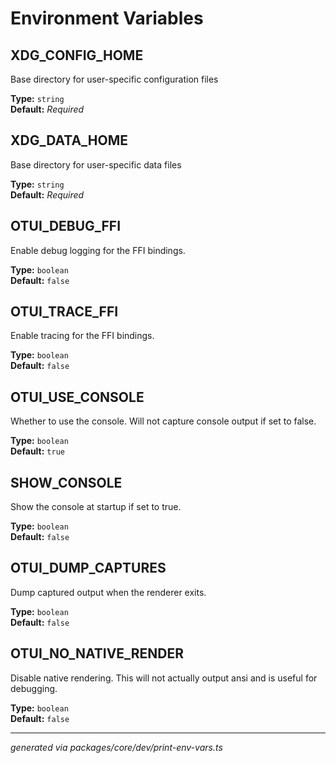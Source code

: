 # Environment Variables

## XDG_CONFIG_HOME

Base directory for user-specific configuration files

**Type:** `string`  
**Default:** _Required_

## XDG_DATA_HOME

Base directory for user-specific data files

**Type:** `string`  
**Default:** _Required_

## OTUI_DEBUG_FFI

Enable debug logging for the FFI bindings.

**Type:** `boolean`  
**Default:** `false`

## OTUI_TRACE_FFI

Enable tracing for the FFI bindings.

**Type:** `boolean`  
**Default:** `false`

## OTUI_USE_CONSOLE

Whether to use the console. Will not capture console output if set to false.

**Type:** `boolean`  
**Default:** `true`

## SHOW_CONSOLE

Show the console at startup if set to true.

**Type:** `boolean`  
**Default:** `false`

## OTUI_DUMP_CAPTURES

Dump captured output when the renderer exits.

**Type:** `boolean`  
**Default:** `false`

## OTUI_NO_NATIVE_RENDER

Disable native rendering. This will not actually output ansi and is useful for debugging.

**Type:** `boolean`  
**Default:** `false`

---

_generated via packages/core/dev/print-env-vars.ts_
